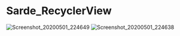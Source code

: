 # Sarde_RecyclerView

![Screenshot_20200501_224649](https://user-images.githubusercontent.com/37725984/80819439-30362e80-8bff-11ea-93a2-55df609e1e8f.jpg)
![Screenshot_20200501_224638](https://user-images.githubusercontent.com/37725984/80819445-32988880-8bff-11ea-9bd3-e122110c5bdd.jpg)
